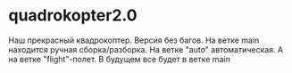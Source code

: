 # quadrokopter2.0
Наш прекрасный квадрокоптер. Версия без багов. На ветке main находится ручная сборка/разборка. На ветке "auto" автоматическая. А на ветке "flight"-полет. В будущем все будет в ветке main
